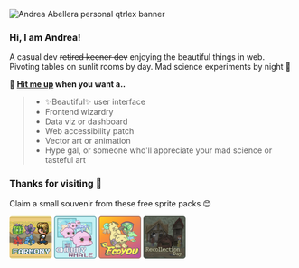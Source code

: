 ![Andrea Abellera personal qtrlex banner](https://github.com/andreaabellera/qtrlex/blob/main/public/casuallydev_banner.png)
### Hi, I am Andrea!
A casual dev ~~retired keener dev~~ enjoying the beautiful things in web. Pivoting tables on sunlit rooms by day. Mad science experiments by night 🧪

🌿 **[Hit me up](mailto:casuallyandrea@pm.me) when you want a..**  
> - ✨Beautiful✨ user interface
> - Frontend wizardry
> - Data viz or dashboard
> - Web accessibility patch
> - Vector art or animation
> - Hype gal, or someone who'll appreciate your mad science or tasteful art

### Thanks for visiting 🤍
 
Claim a small souvenir from these free sprite packs 😊  

<a href="https://github.com/andreaabellera/CC-Assets-and-Sprite-Packs/tree/main/Farmony-Asset-Pack"><img src="https://github.com/andreaabellera/CC-Assets-and-Sprite-Packs/blob/main/%40icons/_farmony_.png" alt="Farmony Pack"></a> <a href="https://github.com/andreaabellera/CC-Assets-and-Sprite-Packs/tree/main/Chubby-Whale-Asset-Pack"><img src="https://github.com/andreaabellera/CC-Assets-and-Sprite-Packs/blob/main/%40icons/_chubby_.png" alt="Chubby Whale Pack"></a> <a href="https://github.com/andreaabellera/CC-Assets-and-Sprite-Packs/tree/main/Ecoyou-Avatars-Badges"><img src="https://github.com/andreaabellera/CC-Assets-and-Sprite-Packs/blob/main/%40icons/_ecoyou_.png" alt="Ecoyou Pack"></a> <a href="https://github.com/andreaabellera/CC-Assets-and-Sprite-Packs/tree/main/Recollection-Day-Asset-Pack"><img src="https://github.com/andreaabellera/CC-Assets-and-Sprite-Packs/blob/main/%40icons/_rd_.png" alt="Recollection Day Pack"></a>  
